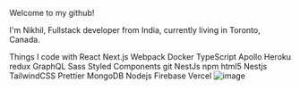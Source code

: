 Welcome to my github!

I'm Nikhil, Fullstack developer from  India, currently living in  Toronto, Canada.

Things I code with
React Next.js Webpack Docker TypeScript Apollo Heroku redux GraphQL Sass Styled Components git NestJs npm html5 Nestjs TailwindCSS Prettier MongoDB Nodejs Firebase Vercel ![image](https://github.com/NikhilSamuel/NikhilSamuel/assets/57806664/52e4c69c-a131-4a22-b8c1-e695111c0a14)


<!--
**NikhilSamuel/NikhilSamuel** is a ✨ _special_ ✨ repository because its `README.md` (this file) appears on your GitHub profile.

Here are some ideas to get you started:

- 🔭 I’m currently working on ...
- 🌱 I’m currently learning ...
- 👯 I’m looking to collaborate on ...
- 🤔 I’m looking for help with ...
- 💬 Ask me about ...
- 📫 How to reach me: ...
- 😄 Pronouns: ...
- ⚡ Fun fact: ...
-->

